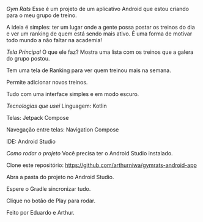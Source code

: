 *Gym Rats*
Esse é um projeto de um aplicativo Android que estou criando para o meu grupo de treino.

A ideia é simples: ter um lugar onde a gente possa postar os treinos do dia e ver um ranking de quem está sendo mais ativo. É uma forma de motivar todo mundo a não faltar na academia!

*Tela Principal*
O que ele faz?
Mostra uma lista com os treinos que a galera do grupo postou.

Tem uma tela de Ranking para ver quem treinou mais na semana.

Permite adicionar novos treinos.

Tudo com uma interface simples e em modo escuro.

*Tecnologias que usei*
Linguagem: Kotlin

Telas: Jetpack Compose

Navegação entre telas: Navigation Compose

IDE: Android Studio

*Como rodar o projeto*
Você precisa ter o Android Studio instalado.

Clone este repositório: https://github.com/arthurniwa/gymrats-android-app

Abra a pasta do projeto no Android Studio.

Espere o Gradle sincronizar tudo.

Clique no botão de Play para rodar.

Feito por Eduardo e Arthur.
